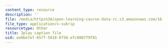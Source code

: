 ```yaml
---
content_type: resource
description: ''
file: /media/https%3A/open-learning-course-data-rc.s3.amazonaws.com/16-90-computational-methods-in-aerospace-engineering-spring-2014/ee0be7ef657f58188f50efc8007f9f81_1SY0C9IfyeU.vtt
file_type: application/x-subrip
resourcetype: Other
title: 3play caption file
uid: ee0be7ef-657f-5818-8f50-efc8007f9f81
---
```

